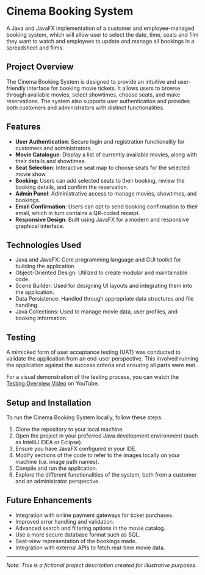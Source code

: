 # Cinema Booking System
A Java and JavaFX implementation of a customer and employee-managed booking system, which will allow user to select the date, time, seats and film they want to watch and employees to update and manage all bookings in a spreadsheet and films.

## Project Overview

The Cinema Booking System is designed to provide an intuitive and user-friendly interface for booking movie tickets. It allows users to browse through available movies, select showtimes, choose seats, and make reservations. The system also supports user authentication and provides both customers and administrators with distinct functionalities.

## Features

- **User Authentication**: Secure login and registration functionality for customers and administrators.
- **Movie Catalogue**: Display a list of currently available movies, along with their details and showtimes.
- **Seat Selection**: Interactive seat map to choose seats for the selected movie show.
- **Booking**: Users can add selected seats to their booking, review the booking details, and confirm the reservation.
- **Admin Panel**: Administrative access to manage movies, showtimes, and bookings.
- **Email Confirmation**: Users can opt to send booking confirmation to their email, which in turn contains a QR-coded receipt.
- **Responsive Design**: Built using JavaFX for a modern and responsive graphical interface.

## Technologies Used

- Java and JavaFX: Core programming language and GUI toolkit for building the application.
- Object-Oriented Design: Utilized to create modular and maintainable code.
- Scene Builder: Used for designing UI layouts and integrating them into the application.
- Data Persistence: Handled through appropriate data structures and file handling.
- Java Collections: Used to manage movie data, user profiles, and booking information.

## Testing
A mimicked form of user acceptance testing (UAT) was conducted to validate the application from an end-user perspective. This involved running the application against the success criteria and ensuring all parts were met.

For a visual demonstration of the testing process, you can watch the [Testing Overview Video](https://www.youtube.com/watch?v=QvE5bNIo3k0) on YouTube.

## Setup and Installation

To run the Cinema Booking System locally, follow these steps:

1. Clone the repository to your local machine.
2. Open the project in your preferred Java development environment (such as IntelliJ IDEA or Eclipse).
3. Ensure you have JavaFX configured in your IDE.
4. Modify sections of the code to refer to the images locally on your machine (i.e. image path names).
5. Compile and run the application.
6. Explore the different functionalities of the system, both from a customer and an administrator perspective.

## Future Enhancements

- Integration with online payment gateways for ticket purchases.
- Improved error handling and validation.
- Advanced search and filtering options in the movie catalog.
- Use a more secure database format such as SQL.
- Seat-view representation of the bookings made. 
- Integration with external APIs to fetch real-time movie data.

---

*Note: This is a fictional project description created for illustrative purposes.*
